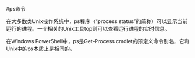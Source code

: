 #ps命令

  在大多数类Unix操作系统中，ps程序（“process status”的简称）可以显示当前运行的进程。一个相关的Unix工具top则可以查看运行进程的实时信息。

  在Windows PowerShell中，ps是Get-Process cmdlet的预定义命令别名，它和Unix中的ps本质上是相同的。
